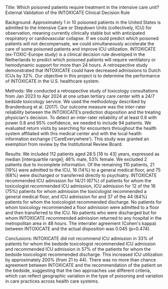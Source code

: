 Title: Which poisoned patients require treatment in the intensive care unit? External Validation of the INTOXICATE Clinical Decision Rule

Background: Approximately 1 in 10 poisoned patients in the United States is admitted to the Intensive Care or Stepdown Units (collectively, ICU) for observation, meaning currently clinically stable but with anticipated respiratory or cardiovascular collapse. If we could predict which poisoned patients will not decompensate, we could simultaneously accelerate the care of some poisoned patients and improve ICU utilization. INTOXICATE (ex-TOXIC-Europe study) is a clinical decision rule developed in the Netherlands to predict which poisoned patients will require ventilatory or hemodynamic support for more than 24 hours. A retrospective study demonstrated that INTOXICATE could have decreased admissions to Dutch ICUs by 32%. Our objective in this project is to determine the performance of INTOXICATE in the U.S. healthcare system.

Methods: We conducted a retrospective study of toxicology consultations from Jan 2023 to Apr 2024 at one urban tertiary care center with a 24/7 bedside toxicology service. We used the methodology described by Brandenburg et al. (2017). Our outcome measure was the inter-rater reliability between the INTOXICATE’s prediction disposition and the treating physician's decision. To detect an inter-rater reliability of at least 0.6 with power 0.8 and 95% confidence, we needed to include 94 patients. We evaluated return visits by searching for encounters throughout the health system affiliated with this medical center and with the local health information exchange ('CareEverywhere'). This study was granted an exemption from review by the Institutional Review Board.

Results: We included 112 patients aged 28.5 [16 to 43] years, expressed as median [interquartile range]; 46% male, 53% female. We excluded 2 patients due to incomplete information. Of the remaining 110 patients, 21 (19%) were admitted to the ICU, 16 (14%) to a general medical floor, and 75 (68%) were discharged or transferred directly to psychiatry. INTOXICATE recommended ICU admission for 14/21 (67%) of patients for whom the toxicologist recommended ICU admission, ICU admission for 12 of the 16 (75%) patients for whom admission the toxicologist recommended a general medical floor, and ICU admission for and 37 of the 44 (84%) patients for whom the toxicologist recommended discharge. No patients for whom toxicology recommended a floor admission were admitted to a floor and then transferred to the ICU. No patients who were discharged but for whom INTOXICATE recommended admission returned to any hospital in the metropolitan area in 48 hours. The interrater agreement (Cohen's kappa) between INTOXICATE and the actual disposition was 0.045 (p=0.474).

Conclusions: INTOXICATE did not recommend ICU admission in 33% of patients for whom the bedside toxicologist recommended ICU admission and recommended ICU admission in 57% of the patients for whom the bedside toxicologist recommended discharge. This increased ICU utilization by approximately 200% (from 21 to 44). There was no more than chance agreement between INTOXICATE and the recommendation of the patient on the bedside, suggesting that the two approaches use different criteria, which can reflect geographic variation in the type of poisoning and variation in care practices across health care systems.
